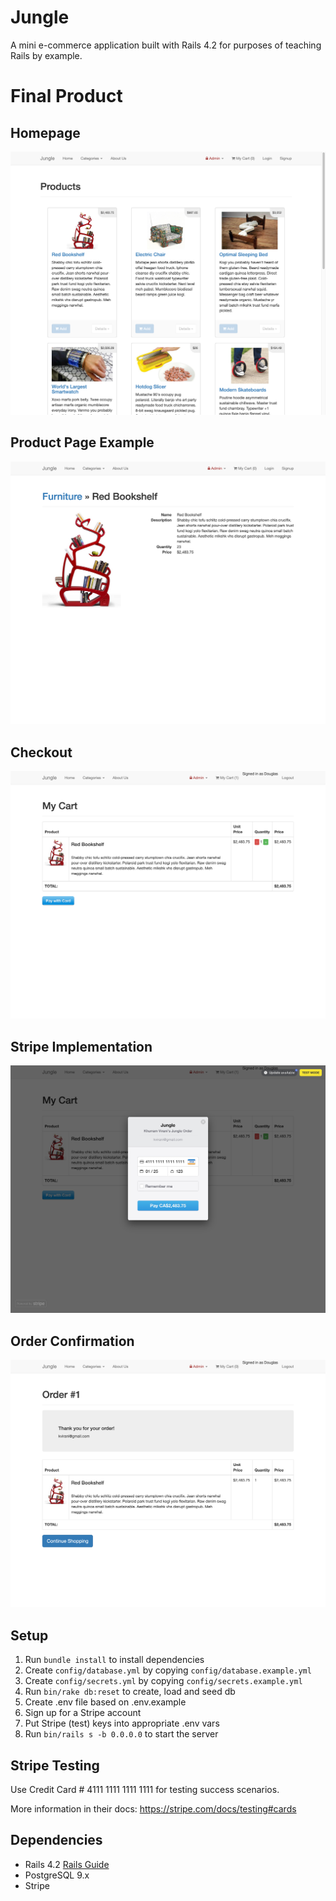 # Jungle

A mini e-commerce application built with Rails 4.2 for purposes of teaching Rails by example.

# Final Product
## Homepage
!["Screenshot of Homepage"](https://github.com/prsanti/jungle-rails/blob/master/docs/jungle-homepage.png)
## Product Page Example
!["Screenshot of Product Page"](https://github.com/prsanti/jungle-rails/blob/master/docs/jungle-product-page.png)
## Checkout
!["Screenshot of Checkout"](https://github.com/prsanti/jungle-rails/blob/master/docs/jungle-checkout.png)
## Stripe Implementation
!["Screenshot of Stripe"](https://github.com/prsanti/jungle-rails/blob/master/docs/jungle-stripe.png)
## Order Confirmation
!["Screenshot of Order Confirmation"](https://github.com/prsanti/jungle-rails/blob/master/docs/jungle-order-confirmation.png)

## Setup

1. Run `bundle install` to install dependencies
2. Create `config/database.yml` by copying `config/database.example.yml`
3. Create `config/secrets.yml` by copying `config/secrets.example.yml`
4. Run `bin/rake db:reset` to create, load and seed db
5. Create .env file based on .env.example
6. Sign up for a Stripe account
7. Put Stripe (test) keys into appropriate .env vars
8. Run `bin/rails s -b 0.0.0.0` to start the server

## Stripe Testing

Use Credit Card # 4111 1111 1111 1111 for testing success scenarios.

More information in their docs: <https://stripe.com/docs/testing#cards>

## Dependencies

* Rails 4.2 [Rails Guide](http://guides.rubyonrails.org/v4.2/)
* PostgreSQL 9.x
* Stripe
